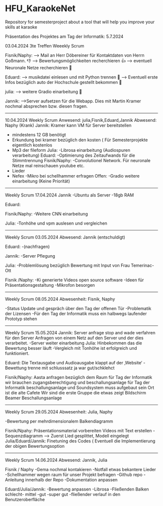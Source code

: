 # HFU_KaraokeNet
Repository for semesterproject about a tool that will help you improve your skills at karaoke

Präsentation des Projektes am Tag der Informatik: 5.7.2024

03.04.2024 3te Treffen Weeekly Scrum

Fisnik/Naphy: 
--> Mail an Herr Döbereiner für Kontaktdaten von Herrn Goßmann. 👎
--> Bewertungsmöglichkeiten recherchieren 👍
--> eventuell Neuronale Netze recherchieren 🛑

Eduard: 
--> musikdatei einlesen und mit Python trennen 🛑
--> Eventuell erste Infos bezüglich auto der Hochschule gestellt bekommen 🛑

julia:
--> weitere Gradio einarbeitung 🛑

Jannik:
-->Server aufsetzen für die Webapp. Dies mit Martin Kramer nochmal absprechen bzw. diesen fragen.

--------------------------------------------------------------------------------------------------------------------------
10.04.2024 Weekly Scrum 
Anwesend: julia,Fisnik,Eduard,Jannik 
Abwesend: Naphy (Krank)
Jannik: 
Kramer kann VM für Server bereitstellen
- mindestens 12 GB benötigt
- Erkundung bei kramer bezüglich den kosten ( Für Semesterprojekte eigentlich kostenlos
- Mp3 der fileform 
Julia:
-Librosa einarbeitung (Audiospuren verarbeitung)
Eduard:
-Optimierung des Zeitaufwands für die Stimmtrennung
Fisnik/Naphy:
-Convolutionel Network. Für neuronale Netze mal reinschauen youtube etc.
- Lieder 
- Nefex
-Mikro bei schellhammer erfragen
Offen:
-Gradio weitere einarbeitung (Keine Priorität)

--------------------------------------------------------------------------------------------------------------------------
Weekly Scrum 17.04.2024
Jannik
-Ubuntu als Server 
-18gb RAM 

Eduard:

Fisnik/Naphy: 
-Weitere CNN einarbeitung

Julia:
-Tonhöhe und vpm auslesen und vergleichen 

--------------------------------------------------------------------------------------------------------------------------
Weekly Scrum 03.05.2024
Abwesend: Jannik (entschuldigt)

Eduard:
-(nachfragen)

Jannik:
-Server Pflegung

Julia: 
-Problemlösung bezüglich Bewertung mit Input von Frau Temerinac-Ott

Fisnik /Naphy:
-Ki generierte Videos open source software
-Ideen für Präsentationsgestaltung
-Mikrofon besorgen

--------------------------------------------------------------------------------------------------------------------------
Weekly Scrum 08.05.2024
Abwesenheit: Fisnik, Naphy

-Status Update und gespräch über den Tag der offenen Tür
-Problematik der Lizensen
-Für den Tag der Informatik muss ein halbwegs laufender Prototyp stehen


---------------------------------------------------------------------------------------------------------------------------
Weekly Scrum 15.05.2024
Jannik:
Server anfrage stop and wade verfahren für den Server
Anfragen von einem Netz auf den Server und der dies verarbeitet.
-Server weiter einarbeitung
Julia:
Hinbekommen das die Bewertung besser läuft
-Vergleich mit Tonhöhe ist erfolgreich und funktioniert.


Eduard:
Die Textausgabe und Audioausgabe klappt auf der ‚Website‘ 
-Bewettung trenne mit schlusssatz ja war gut/schklehct 

Fisnik/Naphy: 
Aasta anfragen bezüglich dem Raum für Tag der Informatik
wir brauchen zugangsberechtigung und beschallungsanlage für Tag der Informatik
beschallungsanlage und Soundsystem muss aufgebaut sein
Ort ist die alte Cafete
Wir sind die erste Gruppe die etwas zeigt
Bildschirm Beamer Beschallungsanlage


------------------------------------------------------------------------------------------------------------------------------
Weekly Scrum 29.05.2024
Abwesenheit: Julia, Naphy

-Bewertung per mehrdimensionalem Balkendiagramm

Fisnik/Npahy: Präsentationsmaterial vorbereiten
Videos mit Text erstellen
-Sequenzdiagramm --> Zuerst Lied gesplittet, Modell eingelegt
Julia/Eduard/Jannik:
Finetuning des Codes ( Eventuell die Implementierung der obigen Bewertungsoption

------------------------------------------------------------------------------------------------------------------------------
Weekly Scrum 14.06.2024
Abwesend: Jannik, Julia

Fisnik / Naphy
-Gema nochmal kontakieren
-Notfall etwas bekantere Lieder
-Schellhammer wegen raum für unser Projekt befragen
-Github repo
-Anleitung innerhalb der Repo
-Dokumentation anpassen

Eduard/Julia/Jannik: 
-Bewertung anpassen
-Librosa 
-Fließenden Balken schlecht- mittel -gut -super gut
-fließender verlauf in den Benutzeroberfläche





